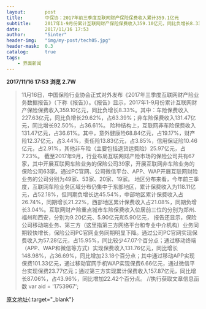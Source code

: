 ```yaml
---
layout:       post
title:        中保协：2017年前三季度互联网财产保险保费收入累计359.1亿元
subtitle:     2017年1-9月份累计互联网财产保险保费收入359.10亿元，同比负增长8.33%。
date:         2017/11/16 17:53
author:       "Sinter"
header-img:   "img/my-post/tech05.jpg"
header-mask:  0.3
catalog:      true
tags:
    - 界面新闻
---
```


**2017/11/16 17:53**  **浏览 2.7W**

> 11月16日，中国保险行业协会正式对外发布《2017年三季度互联网财产险业务数据报告》（下称《报告》）。《报告》显示，2017年1-9月份累计互联网财产保险保费收入359.10亿元，同比负增长8.33%。其中：车险保费收入227.63亿元，同比负增长29.62%，占63.39%；非车险保费收入131.47亿元，同比增长92.50%，占36.61%。
险种结构上，互联网非车险保费收入131.47亿元，占36.61%。其中，意外健康险68.84亿元，占19.17%，财产险12.37亿元，占3.44%，责任险13.83亿元，占3.85%，信用保证险10.46亿元，占2.91%，其他非车险（主要包括退货运费险）25.97亿元，占7.23%。
截至2017年9月，行业布局互联网财产险市场的保险公司共有67家，其中开展互联网车险业务的保险公司39家，开展互联网非车险业务的保险公司63家。通过PC官网、公司微信平台、APP、WAP开展互联网财险业务的公司分别为49家、53家、20家、19家。
地区分布来看，今年前三季度，互联网车险业务区域分布仍集中于东部地区，累计保费收入为118.11亿元，占52.18%，但同期负增长达45.54%，中部地区累计保费收入占26.74%，同期增长21.22%，西部地区累计保费收入占21.08%，同期负增长3.04%。互联网财产险重点城市车险保费收入位居前三位的分别为郑州、福州和西安，分别为9.20亿元、5.90亿元和5.90亿元，
报告还显示，保险公司移动端业务、第三方（这里指第三方网络平台和专业中介机构）业务同期较快增长，保险公司PC官网业务同期明显下降。通过公司PC官网实现保费收入为57.28亿元，占15.95%，同比较少47.07个百分点；通过移动终端（APP、WAP和微信等方式）实现保费收入131.76亿元，同比增长148.98%，占36.69%，同比增加23.18个百分点；其中通过移动APP实现保费101.33亿元，通过移动官网手机WAP实现保费6.66亿元，通过微信平台实现保费23.77亿元；通过第三方实现累计保费收入157.87亿元，同比增长87.06%，占43.96%，同比增加22.42个百分点。
	//执行获取文章信息函数
	var aid = '1753967';


[原文地址](http://www.jiemian.com/article/1753967.html){:target="_blank"}


